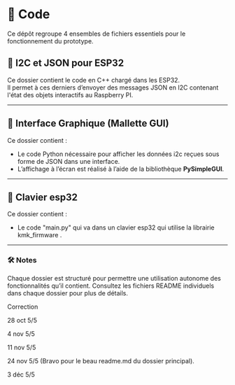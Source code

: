 # 📂 Code

Ce dépôt regroupe 4 ensembles de fichiers essentiels pour le fonctionnement du prototype. 

## 📂 I2C et JSON pour ESP32  
Ce dossier contient le code en C++ chargé dans les ESP32.  
Il permet à ces derniers d’envoyer des messages JSON en I2C contenant l'état des objets interactifs au Raspberry PI.  

---

## 📂 Interface Graphique (Mallette GUI)  
Ce dossier contient :
- Le code Python nécessaire pour afficher les données i2c reçues sous forme de JSON dans une interface.  
- L’affichage à l’écran est réalisé à l’aide de la bibliothèque **PySimpleGUI**. 

---

## 📂 Clavier esp32
Ce dossier contient :  
- Le code "main.py" qui va dans un clavier esp32 qui utilise la librairie kmk_firmware .  

---

### 🛠️ Notes
Chaque dossier est structuré pour permettre une utilisation autonome des fonctionnalités qu’il contient. Consultez les fichiers README individuels dans chaque dossier pour plus de détails.

Correction

28 oct 5/5 


4 nov 5/5

11 nov 5/5 

24 nov 5/5 (Bravo pour le beau readme.md du dossier principal).

3 déc 5/5 

